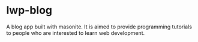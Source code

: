 # lwp-blog
A blog app built with masonite. It is aimed to provide programming tutorials to people who are interested to learn web development.
